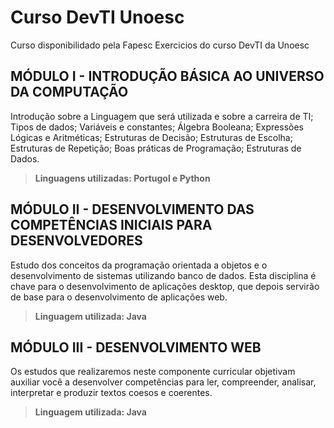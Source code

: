 # Curso DevTI Unoesc

Curso disponibilidado pela Fapesc
Exercicios do curso DevTI da Unoesc


## MÓDULO I - INTRODUÇÃO BÁSICA AO UNIVERSO DA COMPUTAÇÃO

Introdução sobre a Linguagem que será utilizada e sobre a carreira de TI; Tipos de dados; Variáveis e constantes; Álgebra Booleana;
Expressões Lógicas e Aritméticas; Estruturas de Decisão; Estruturas de Escolha; Estruturas de Repetição; Boas práticas de Programação;
Estruturas de Dados.

> **Linguagens utilizadas: Portugol e Python**


## MÓDULO II - DESENVOLVIMENTO DAS COMPETÊNCIAS INICIAIS PARA DESENVOLVEDORES

Estudo dos conceitos da programação orientada a objetos e o desenvolvimento de sistemas utilizando banco de dados. Esta disciplina é chave para o desenvolvimento de aplicações desktop, que depois servirão de base para o desenvolvimento de aplicações web.

> **Linguagem utilizada: Java**


## MÓDULO III - DESENVOLVIMENTO WEB

Os estudos que realizaremos neste componente curricular objetivam auxiliar você a desenvolver competências para ler, compreender, analisar, interpretar e produzir textos coesos e coerentes.

> **Linguagem utilizada: Java**
